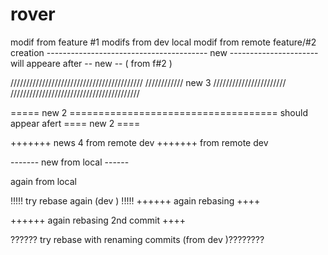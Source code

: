 # rover
modif from feature #1
modifs from dev local
modif from remote
feature/#2 creation
---------------------------------------- new ----------------------
will appeare after -- new -- ( from f#2 )

//////////////////////////////////////////
//////////// new 3 ///////////////////////
/////////////////////////////////////////

===== new 2 ====================================
should appear afert ==== new 2 ====

+++++++ news 4 from remote dev +++++++ 
from remote dev

------- new from local ------

again from local

!!!!! try rebase again (dev ) !!!!!
++++++ again rebasing ++++ 

++++++ again rebasing  2nd commit ++++ 


?????? try rebase with renaming commits (from dev )????????
